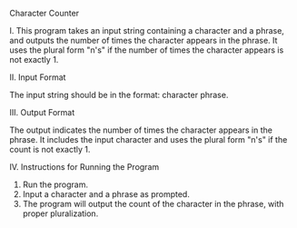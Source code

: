 Character Counter

I. This program takes an input string containing a character and a phrase, and outputs the number of times the character appears in the phrase. It uses the plural form "n's" if the number of times the character appears is not exactly 1.

II. Input Format

The input string should be in the format: character phrase.

III. Output Format

The output indicates the number of times the character appears in the phrase. It includes the input character and uses the plural form "n's" if the count is not exactly 1.

IV. Instructions for Running the Program

1. Run the program.
2. Input a character and a phrase as prompted.
3. The program will output the count of the character in the phrase, with proper pluralization.
